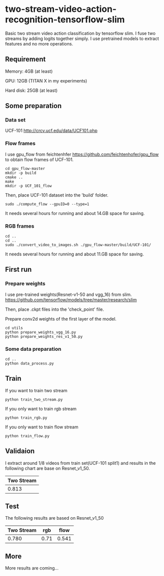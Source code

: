 # two-stream-video-action-recognition-tensorflow-slim
Basic two stream video action classification by tensorflow slim. I fuse two streams by adding logits together simply. I use pretrained models to extract features and no more operations.
## Requirement
Memory: 4GB (at least)

GPU: 12GB (TITAN X in my experiments)

Hard disk: 25GB (at least)
## Some preparation
### Data set
UCF-101 http://crcv.ucf.edu/data/UCF101.php
### Flow frames
I use gpu_flow from feichtenhfer https://github.com/feichtenhofer/gpu_flow to obtain flow frames of UCF-101.
```
cd gpu_flow-master
mkdir -p build
cmake ..
make
mkdir -p UCF_101_flow
```
Then, place UCF-101 dataset into the 'build' folder.
```
sudo ./compute_flow --gpuID=0 --type=1
```
It needs several hours for running and about 14.GB space for saving.
### RGB frames
```
cd ..
cd ..
sudo ./convert_video_to_images.sh ./gpu_flow-master/build/UCF-101/
```
It needs several hours for running and about 11.GB space for saving.
## First run
### Prepare weights
I use pre-trained weights(Resnet-v1-50 and vgg_16) from slim. https://github.com/tensorflow/models/tree/master/research/slim

Then, place .ckpt files into the 'check_point' file.

Prepare conv2d weights of the first layer of the model.
```
cd utils
python prepare_weights_vgg_16.py
python prepare_weights_res_v1_50.py
```
### Some data preparation
```
cd ..
python data_process.py
```
## Train
If you want to train two stream

```
python train_two_stream.py
```

If you only want to  train rgb stream

```
python train_rgb.py
```

If you only want to train flow stream

```
python train_flow.py
```

## Validaion
I extract around 1/8 videos from train set(UCF-101 split1) and results in the following chart are base on Resnet_v1_50.

|  Two Stream   |
| ------------- |
|     0.813     |
## Test
The following results are based on Resnet_v1_50

|  Two Stream   |      rgb      |      flow     |
| ------------- | ------------- | ------------- |
|     0.780     |      0.71     |      0.541    |
## More 
More results are coming...
